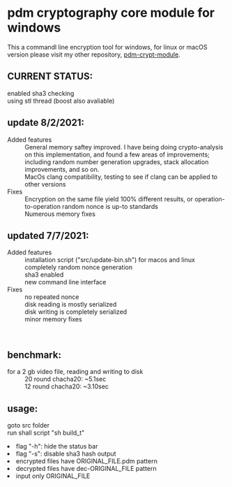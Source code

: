 <h1>pdm cryptography core module for windows</h1>
<p>
This a commandl line encryption tool for windows, for linux or macOS version please visit my other repository, 
  <a href="https://github.com/2042Third/pdm-crypt-module" target="_blank">pdm-crypt-module</a>.
</p>
<h2>CURRENT STATUS:</h2>
enabled sha3 checking<br />
using stl thread (boost also avaliable)<br />
<h2>update 8/2/2021: </h2>
<dl>
<dt>Added features</dt>
<dd>General memory saftey improved. I have being doing crypto-analysis on this implementation, and found a few areas of improvements; including random number generation upgrades, stack allocation improvements, and so on.</dd>
<dd>MacOs clang compatibility, testing to see if clang can be applied to other versions</dd>
<dt>Fixes</dt>
  <dd>Encryption on the same file yield 100% different results, or operation-to-operation random nonce is up-to standards</dd>
  <dd>Numerous memory fixes</dd>
</dl>
<h2>updated 7/7/2021: </h2>
<dl>
<dt>Added features</dt>
<dd>installation script ("src/update-bin.sh") for macos and linux</dd>
<dd>completely random nonce generation</dd>
<dd>sha3 enabled</dd>
<dd>new command line interface</dd>
<dt>Fixes</dt>
  <dd>no repeated nonce</dd>
  <dd>disk reading is mostly serialized</dd>
  <dd>disk writing is completely serialized</dd>
  <dd>minor memory fixes</dd>
</dl>
<br />
<h2>benchmark:</h2>
<dl>
<dt>for a 2 gb video file, reading and writing to disk </dt>
<dd>20 round chacha20: ~5.1sec </dd>
<dd>12 round chacha20: ~3.10sec </dd>
  <dl>
<h2>usage:</h2>
<p>
goto src folder<br />
run shall script "sh build_t"<br />
<dl>
<li>flag "-h": hide the status bar</li>
<li>flag "-s": disable sha3 hash output</li>

<li>encrypted files have ORIGINAL_FILE.pdm pattern</li>
<li>decrypted files have dec-ORIGINAL_FILE pattern</li>
<li>input only ORIGINAL_FILE</li>

</dl>
</p>

